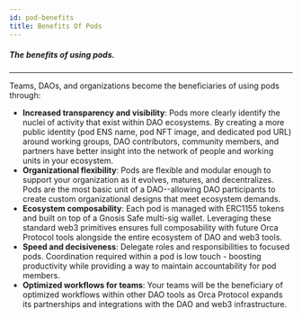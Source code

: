```yaml
---
id: pod-benefits
title: Benefits Of Pods
---
```


##### The benefits of using pods.

---


Teams, DAOs, and organizations become the beneficiaries of using pods through:

- **Increased transparency and visibility**: Pods more clearly identify the nuclei of activity that exist within DAO ecosystems. By creating a more public identity (pod ENS name, pod NFT image, and dedicated pod URL) around working groups, DAO contributors, community members, and partners have better insight into the network of people and working units in your ecosystem. 
- **Organizational flexibility**: Pods are flexible and modular enough to support your organization as it evolves, matures, and decentralizes. Pods are the most basic unit of a DAO--allowing  DAO participants to create custom organizational designs that meet ecosystem demands. 
- **Ecosystem composability**: Each pod is managed with ERC1155 tokens and built on top of a Gnosis Safe multi-sig wallet. Leveraging these standard web3 primitives ensures full composability with future Orca Protocol tools alongside the entire ecosystem of DAO and web3 tools. 
- **Speed and decisiveness**: Delegate roles and responsibilities to focused pods. Coordination required within a pod is low touch - boosting productivity while providing a way to maintain accountability for pod members. 
- **Optimized workflows for teams**: Your teams will be the beneficiary of optimized workflows within other DAO tools as Orca Protocol expands its partnerships and integrations with the DAO and web3 infrastructure.